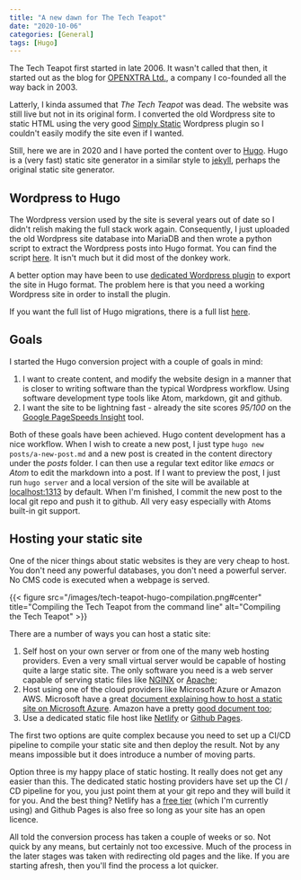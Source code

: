 ```yaml
---
title: "A new dawn for The Tech Teapot"
date: "2020-10-06"
categories: [General]
tags: [Hugo]
---
```


The Tech Teapot first started in late 2006. It wasn't called that then, it started out as the blog for [OPENXTRA Ltd.](https://www.openxtra.co.uk/), a company I co-founded all the way back in 2003.

Latterly, I kinda assumed that *The Tech Teapot* was dead. The website was still live but not in its original form. I converted the old Wordpress site to static HTML using the very good [Simply Static](https://www.simplystatic.co/) Wordpress plugin so I couldn't easily modify the site even if I wanted.

Still, here we are in 2020 and I have ported the content over to [Hugo](https://gohugo.io/). Hugo is a (very fast) static site generator in a similar style to [jekyll](https://jekyllrb.com/), perhaps the original static site generator.

## Wordpress to Hugo

The Wordpress version used by the site is several years out of date so I didn't relish making the full stack work again. Consequently, I just uploaded the old Wordpress site database into MariaDB and then wrote a python script to extract the Wordpress posts into Hugo format. You can find the script [here](https://github.com/digitalbricklayer/hugo-wordpress-import). It isn't much but it did most of the donkey work.

A better option may have been to use [dedicated Wordpress plugin](https://github.com/SchumacherFM/wordpress-to-hugo-exporter) to export the site in Hugo format. The problem here is that you need a working Wordpress site in order to install the plugin.

If you want the full list of Hugo migrations, there is a full list [here](https://gohugo.io/tools/migrations/).

## Goals

I started the Hugo conversion project with a couple of goals in mind:

1. I want to create content, and modify the website design in a manner that is closer to writing software than the typical Wordpress workflow. Using software development type tools like Atom, markdown, git and github.
2. I want the site to be lightning fast - already the site scores *95/100* on the [Google PageSpeeds Insight](https://developers.google.com/speed/pagespeed/insights/) tool.

Both of these goals have been achieved. Hugo content development has a nice workflow. When I wish to create a new post, I just type ```hugo new posts/a-new-post.md``` and a new post is created in the content directory under the *posts* folder. I can then use a regular text editor like *emacs* or *Atom* to edit the markdown into a post. If I want to preview the post, I just run ```hugo server``` and a local version of the site will be available at [localhost:1313](http://localhost:1313/) by default. When I'm finished, I commit the new post to the local git repo and push it to github. All very easy especially with Atoms built-in git support.

## Hosting your static site

One of the nicer things about static websites is they are very cheap to host. You don't need any powerful databases, you don't need a powerful server. No CMS code is executed when a webpage is served.

{{< figure src="/images/tech-teapot-hugo-compilation.png#center" title="Compiling the Tech Teapot from the command line" alt="Compiling the Tech Teapot" >}}

There are a number of ways you can host a static site:

1. Self host on your own server or from one of the many web hosting providers. Even a very small virtual server would be capable of hosting quite a large static site. The only software you need is a web server capable of serving static files like [NGINX](https://nginx.org/en/) or [Apache](http://httpd.apache.org/);
2. Host using one of the cloud providers like Microsoft Azure or Amazon AWS. Microsoft have a great [document explaining how to host a static site on Microsoft Azure](https://docs.microsoft.com/en-us/azure/storage/blobs/storage-blob-static-website). Amazon have a pretty [good document too](https://docs.aws.amazon.com/AmazonS3/latest/dev/WebsiteHosting.html);
3. Use a dedicated static file host like [Netlify](https://www.netlify.com/) or [Github Pages](https://pages.github.com/).

The first two options are quite complex because you need to set up a CI/CD pipeline to compile your static site and then deploy the result. Not by any means impossible but it does introduce a number of moving parts.

Option three is my happy place of static hosting. It really does not get any easier than this. The dedicated static hosting providers have set up the CI / CD pipeline for you, you just point them at your git repo and they will build it for you. And the best thing? Netlify has a [free tier](https://www.netlify.com/pricing/) (which I'm currently using) and Github Pages is also free so long as your site has an open licence.

All told the conversion process has taken a couple of weeks or so. Not quick by any means, but certainly not too excessive. Much of the process in the later stages was taken with redirecting old pages and the like. If you are starting afresh, then you'll find the process a lot quicker.

